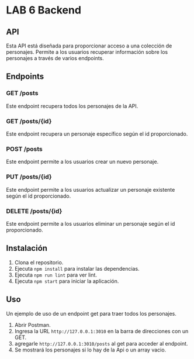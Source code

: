 # LAB 6 Backend
## API
Esta API está diseñada para proporcionar acceso a una colección de personajes. Permite a los usuarios recuperar información sobre los personajes a través de varios endpoints.
## Endpoints

### GET /posts
Este endpoint recupera todos los personajes de la API.

### GET /posts/{id}
Este endpoint recupera un personaje específico según el id proporcionado.

### POST /posts
Este endpoint permite a los usuarios crear un nuevo personaje.

### PUT /posts/{id}
Este endpoint permite a los usuarios actualizar un personaje existente según el id proporcionado.

### DELETE /posts/{id}
Este endpoint permite a los usuarios eliminar un personaje según el id proporcionado.

## Instalación

1. Clona el repositorio.
2. Ejecuta `npm install` para instalar las dependencias.
3. Ejecuta `npm run lint` para ver lint.
4. Ejecuta `npm start` para iniciar la aplicación.

## Uso

Un ejemplo de uso de un endpoint get para traer todos los personajes.

1. Abrir Postman.
2. Ingresa la URL `http://127.0.0.1:3010` en la barra de direcciones con un GET.
3. agregarle `http://127.0.0.1:3010/posts` al get para acceder al endpoint.
3. Se mostrará los personajes si lo hay de la Api o un array vacio.